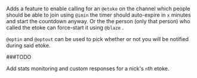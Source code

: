 Adds a feature to enable calling for an `@etoke` on the channel which people should be able to join using `@imin` the timer should auto-expire in `x` minutes and start the countdown anyway. Or the the person (only that person) who called the etoke can force-start it using `@blaze` .

`@optin` and `@optout` can be used to pick whether or not you will be notified during said etoke.



###TODO

Add stats monitoring and custom responses for a nick's `n`th etoke.